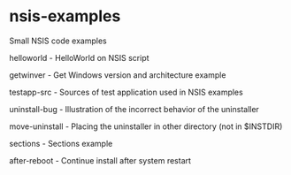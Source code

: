 # nsis-examples
Small NSIS code examples

helloworld - HelloWorld on NSIS script

getwinver - Get Windows version and architecture example

testapp-src - Sources of test application used in NSIS examples

uninstall-bug - Illustration of the incorrect behavior of the uninstaller

move-uninstall - Placing the uninstaller in other directory (not in $INSTDIR)

sections - Sections example

after-reboot - Continue install after system restart
